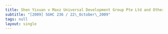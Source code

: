 ```yaml
---
title: Shen Yixuan v Maxz Universal Development Group Pte Ltd and Others
subtitle: "[2009] SGHC 236 / 22\_October\_2009"
tags: null
layout: single
---
```


